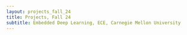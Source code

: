 ```yaml
---
layout: projects_fall_24
title: Projects, Fall 24
subtitle: Embedded Deep Learning, ECE, Carnegie Mellon University
---
```


